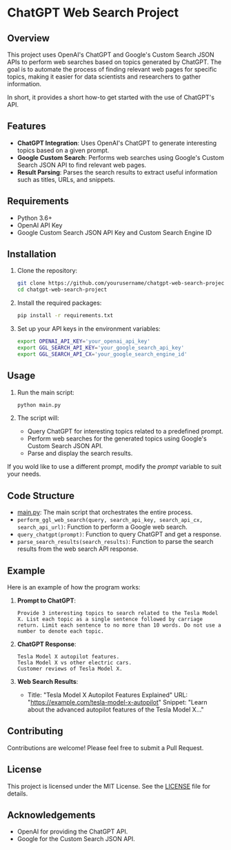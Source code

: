 # ChatGPT Web Search Project

## Overview


This project uses OpenAI's ChatGPT and Google's Custom Search JSON APIs to perform web searches based on topics generated by ChatGPT. The goal is to automate the process of finding relevant web pages for specific topics, making it easier for data scientists and researchers to gather information.

In short, it provides a short how-to get started with the use of ChatGPT's API.

## Features

- **ChatGPT Integration**: Uses OpenAI's ChatGPT to generate interesting topics based on a given prompt.
- **Google Custom Search**: Performs web searches using Google's Custom Search JSON API to find relevant web pages.
- **Result Parsing**: Parses the search results to extract useful information such as titles, URLs, and snippets.

## Requirements

- Python 3.6+
- OpenAI API Key
- Google Custom Search JSON API Key and Custom Search Engine ID

## Installation

1. Clone the repository:
    ```bash
    git clone https://github.com/yourusername/chatgpt-web-search-project.git
    cd chatgpt-web-search-project
    ```

2. Install the required packages:
    ```bash
    pip install -r requirements.txt
    ```

3. Set up your API keys in the environment variables:
    ```bash
    export OPENAI_API_KEY='your_openai_api_key'
    export GGL_SEARCH_API_KEY='your_google_search_api_key'
    export GGL_SEARCH_API_CX='your_google_search_engine_id'
    ```

## Usage

1. Run the main script:
    ```bash
    python main.py
    ```

2. The script will:
    - Query ChatGPT for interesting topics related to a predefined prompt.
    - Perform web searches for the generated topics using Google's Custom Search JSON API.
    - Parse and display the search results.

If you wold like to use a different prompt, modify the _prompt_ variable to suit your needs.

## Code Structure

- [main.py](http://_vscodecontentref_/0): The main script that orchestrates the entire process.
- `perform_ggl_web_search(query, search_api_key, search_api_cx, search_api_url)`: Function to perform a Google web search.
- `query_chatgpt(prompt)`: Function to query ChatGPT and get a response.
- `parse_search_results(search_results)`: Function to parse the search results from the web search API response.

## Example

Here is an example of how the program works:

1. **Prompt to ChatGPT**:
    ```
    Provide 3 interesting topics to search related to the Tesla Model X. List each topic as a single sentence followed by carriage return. Limit each sentence to no more than 10 words. Do not use a number to denote each topic.
    ```

2. **ChatGPT Response**:
    ```
    Tesla Model X autopilot features.
    Tesla Model X vs other electric cars.
    Customer reviews of Tesla Model X.
    ```

3. **Web Search Results**:
    - Title: "Tesla Model X Autopilot Features Explained"
      URL: "https://example.com/tesla-model-x-autopilot"
      Snippet: "Learn about the advanced autopilot features of the Tesla Model X..."

## Contributing

Contributions are welcome! Please feel free to submit a Pull Request.

## License

This project is licensed under the MIT License. See the [LICENSE](http://_vscodecontentref_/1) file for details.

## Acknowledgements

- OpenAI for providing the ChatGPT API.
- Google for the Custom Search JSON API.